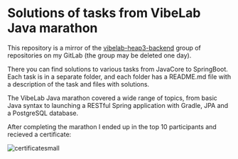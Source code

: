 # Solutions of tasks from VibeLab Java marathon

This repository is a mirror of the [vibelab-heap3-backend](https://gitlab.com/vibelab-heap3-backend) group of repositories on my GitLab (the group may be deleted one day).

There you can find solutions to various tasks from JavaCore to SpringBoot. <br>
Each task is in a separate folder, and each folder has a README.md file with a description of the task and files with solutions.

The VibeLab Java marathon covered a wide range of topics, from basic Java syntax to launching a RESTful Spring application with Gradle, JPA and a PostgreSQL database.

After completing the marathon I ended up in the top 10 participants and recieved a certificate:


![certificatesmall](https://user-images.githubusercontent.com/22131188/222938803-5f477834-898c-4ab5-bc41-1e47ce2ed9ef.png)
